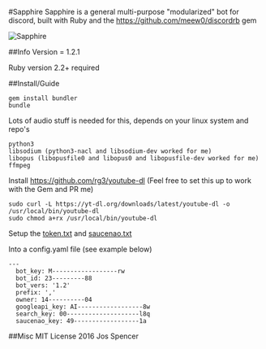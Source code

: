 #Sapphire
Sapphire is a general multi-purpose "modularized" bot for discord, built with Ruby and the
https://github.com/meew0/discordrb gem

![Sapphire](http://i.imgur.com/dy1krGTt.jpg)

##Info
Version = 1.2.1

Ruby version 2.2+ required

##Install/Guide
```
gem install bundler
bundle
```
Lots of audio stuff is needed for this, depends on your linux system and repo's
```
python3
libsodium (python3-nacl and libsodium-dev worked for me)
libopus (libopusfile0 and libopus0 and libopusfile-dev worked for me)
ffmpeg
```

Install https://github.com/rg3/youtube-dl
(Feel free to set this up to work with the Gem and PR me)
```
sudo curl -L https://yt-dl.org/downloads/latest/youtube-dl -o /usr/local/bin/youtube-dl
sudo chmod a+rx /usr/local/bin/youtube-dl
```

Setup the [token.txt](https://discordapp.com/developers/applications/me) and [saucenao.txt](https://saucenao.com/user.php)

Into a config.yaml file (see example below)
```
---
  bot_key: M------------------rw
  bot_id: 23---------88
  bot_vers: '1.2'
  prefix: ','
  owner: 14----------04
  googleapi_key: AI------------------8w
  search_key: 00--------------------l8q
  saucenao_key: 49------------------1a
```


##Misc
MIT License 2016 Jos Spencer

